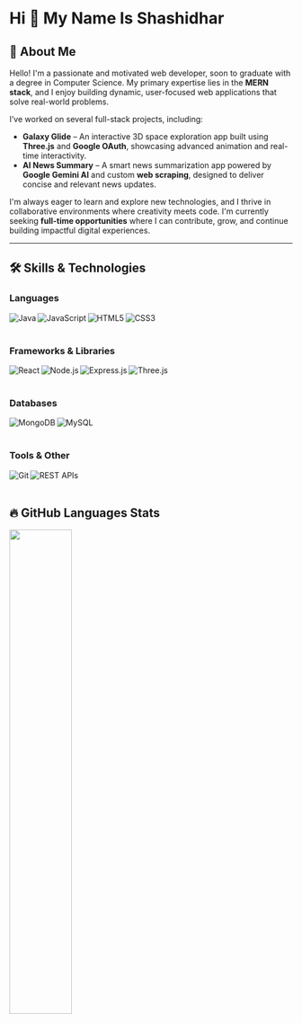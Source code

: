 # Hi 👋  My Name Is Shashidhar

## 🚀 About Me 

Hello! I'm a passionate and motivated web developer, soon to graduate with a degree in Computer Science. My primary expertise lies in the **MERN stack**, and I enjoy building dynamic, user-focused web applications that solve real-world problems.

I’ve worked on several full-stack projects, including:

- **Galaxy Glide** – An interactive 3D space exploration app built using **Three.js** and **Google OAuth**, showcasing advanced animation and real-time interactivity.
- **AI News Summary** – A smart news summarization app powered by **Google Gemini AI** and custom **web scraping**, designed to deliver concise and relevant news updates.


I'm always eager to learn and explore new technologies, and I thrive in collaborative environments where creativity meets code. I'm currently seeking **full-time opportunities** where I can contribute, grow, and continue building impactful digital experiences.

---

## 🛠️ Skills & Technologies

### Languages  
<img align="left" alt="Java" src="https://img.shields.io/badge/Java-007396?style=for-the-badge&logo=java&logoColor=white"/>
<img align="left" alt="JavaScript" src="https://img.shields.io/badge/JavaScript-F7DF1E?style=for-the-badge&logo=javascript&logoColor=black"/>
<img align="left" alt="HTML5" src="https://img.shields.io/badge/HTML5-E34F26?style=for-the-badge&logo=html5&logoColor=white" />
<img align="left" alt="CSS3" src="https://img.shields.io/badge/CSS3-1572B6?style=for-the-badge&logo=css3&logoColor=white" />

<br><br>

### Frameworks & Libraries  
<img align="left" alt="React" src="https://img.shields.io/badge/React-20232A?style=for-the-badge&logo=react&logoColor=61DAFB" />
<img align="left" alt="Node.js" src="https://img.shields.io/badge/Node.js-339933?style=for-the-badge&logo=nodedotjs&logoColor=white" />
<img align="left" alt="Express.js" src="https://img.shields.io/badge/Express.js-000000?style=for-the-badge&logo=express&logoColor=white" />
<img align="left" alt="Three.js" src="https://img.shields.io/badge/Three.js-000000?style=for-the-badge&logo=three.js&logoColor=white" />

<br><br>

### Databases  
<img align="left" alt="MongoDB" src="https://img.shields.io/badge/MongoDB-4EA94B?style=for-the-badge&logo=mongodb&logoColor=white" />
<img align="left" alt="MySQL" src="https://img.shields.io/badge/MySQL-005C84?style=for-the-badge&logo=mysql&logoColor=white" />

<br><br>

### Tools & Other  
<img align="left" alt="Git" src="https://img.shields.io/badge/Git-F05032?style=for-the-badge&logo=git&logoColor=white" />
<img align="left" alt="REST APIs" src="https://img.shields.io/badge/REST-02569B?style=for-the-badge&logo=rest&logoColor=white" />

<br><br>

## 🔥 GitHub Languages Stats

<img align="left" width="47%" src="https://github-readme-stats.vercel.app/api/top-langs/?username=shashi997&layout=compact"/>

<!--
![Top Langs](https://github-readme-stats.vercel.app/api/top-langs/?username=shashi997&layout=compact)
**shashi997/shashi997** is a ✨ _special_ ✨ repository because its `README.md` (this file) appears on your GitHub profile.

Here are some ideas to get you started:

- 🔭 I’m currently working on ...
- 🌱 I’m currently learning ...
- 👯 I’m looking to collaborate on ...
- 🤔 I’m looking for help with ...
- 💬 Ask me about ...
- 📫 How to reach me: ...
- 😄 Pronouns: ...
- ⚡ Fun fact: ...
-->
